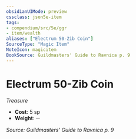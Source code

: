 ```yaml
---
obsidianUIMode: preview
cssclass: json5e-item
tags:
- compendium/src/5e/ggr
- item/wealth
aliases: ["Electrum 50-Zib Coin"]
SourceType: "Magic Item"
NoteIcon: magicitem
BookSource: Guildmasters' Guide to Ravnica p. 9
---
```

# Electrum 50-Zib Coin
*Treasure*  

- **Cost**: 5 sp
- **Weight**: ⏤

*Source: Guildmasters' Guide to Ravnica p. 9*